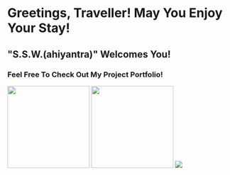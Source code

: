 # Greetings, Traveller! May You Enjoy Your Stay!

## "S.S.W.(ahiyantra)" Welcomes You!

### Feel Free To Check Out My Project Portfolio!

<div>
<p align="left">
<img height="185em" src="https://github-readme-stats.vercel.app/api?username=ahiyantra&show_icons=true&theme=tokyonight&include_all_commits=true&count_private=true"/>
<img height="185em" src="https://github-readme-stats.vercel.app/api/top-langs/?username=ahiyantra&theme=tokyonight&layout=compact"/>
<!-- </p> -->
<!-- </div> -->
<!-- <div> -->
<!-- <p align="left"> -->
<a href="https://github.com/search?o=desc&q=author%3Aahiyantra&s=committer-date&type=Commits" target="_blank" rel="noopener"><img src="https://github-readme-streak-stats.herokuapp.com/?user=ahiyantra"></a>
</p>
</div>